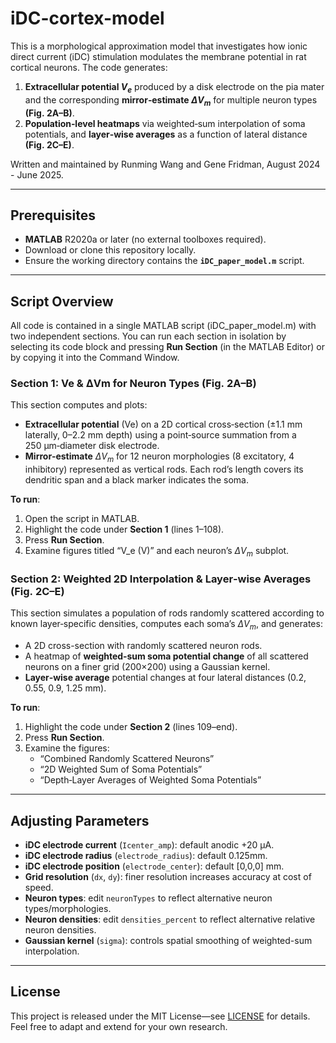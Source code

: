 # iDC-cortex-model
This is a morphological approximation model that investigates how ionic direct current (iDC) stimulation modulates the membrane potential in rat cortical neurons. 
The code generates:
1. **Extracellular potential $V_e$** produced by a disk electrode on the pia mater and the corresponding **mirror‐estimate $\Delta V_m$** for multiple neuron types **(Fig. 2A–B)**.
2. **Population‐level heatmaps** via weighted‐sum interpolation of soma potentials, and **layer‐wise averages** as a function of lateral distance **(Fig. 2C–E)**.

Written and maintained by Runming Wang and Gene Fridman, August 2024 - June 2025.

---

## Prerequisites

* **MATLAB** R2020a or later (no external toolboxes required).
* Download or clone this repository locally.
* Ensure the working directory contains the **`iDC_paper_model.m`** script.

---

## Script Overview

All code is contained in a single MATLAB script (iDC_paper_model.m) with two independent sections. You can run each section in isolation by selecting its code block and pressing **Run Section** (in the MATLAB Editor) or by copying it into the Command Window.

### Section 1: Ve & ΔVm for Neuron Types (Fig. 2A–B)

This section computes and plots:

* **Extracellular potential** (Ve) on a 2D cortical cross‐section (±1.1 mm laterally, 0–2.2 mm depth) using a point‐source summation from a 250 µm‐diameter disk electrode.
* **Mirror‐estimate** $\Delta V_m$ for 12 neuron morphologies (8 excitatory, 4 inhibitory) represented as vertical rods.  Each rod’s length covers its dendritic span and a black marker indicates the soma.

**To run**:

1. Open the script in MATLAB.
2. Highlight the code under **Section 1** (lines 1–108).
3. Press **Run Section**.
4. Examine figures titled “V\_e (V)” and each neuron’s $\Delta V_m$ subplot.

### Section 2: Weighted 2D Interpolation & Layer‐wise Averages (Fig. 2C–E)

This section simulates a population of rods randomly scattered according to known layer‐specific densities, computes each soma’s $\Delta V_m$, and generates:

* A 2D cross-section with randomly scattered neuron rods.
* A heatmap of **weighted‐sum soma potential change** of all scattered neurons on a finer grid (200×200) using a Gaussian kernel.
* **Layer‐wise average** potential changes at four lateral distances (0.2, 0.55, 0.9, 1.25 mm).

**To run**:

1. Highlight the code under **Section 2** (lines 109–end).
2. Press **Run Section**.
3. Examine the figures:
   * “Combined Randomly Scattered Neurons”
   * “2D Weighted Sum of Soma Potentials”
   * “Depth‑Layer Averages of Weighted Soma Potentials”

---

## Adjusting Parameters

* **iDC electrode current** (`Icenter_amp`): default anodic +20 µA.
* **iDC electrode radius** (`electrode_radius`): default 0.125mm. 
* **iDC electrode position** (`electrode_center`): default [0,0,0] mm.
* **Grid resolution** (`dx`, `dy`): finer resolution increases accuracy at cost of speed. 
* **Neuron types**: edit `neuronTypes` to reflect alternative neuron types/morphologies.
* **Neuron densities**: edit `densities_percent` to reflect alternative relative neuron densities.
* **Gaussian kernel** (`sigma`): controls spatial smoothing of weighted-sum interpolation.


---

## License

This project is released under the MIT License—see [LICENSE](LICENSE) for details.  Feel free to adapt and extend for your own research.


